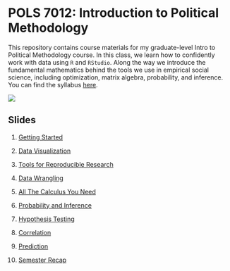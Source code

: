 # POLS 7012: Introduction to Political Methodology

This repository contains course materials for my graduate-level Intro to Political Methodology course. In this class, we learn how to confidently work with data using `R` and `RStudio`. Along the way we introduce the fundamental mathematics behind the tools we use in empirical social science, including optimization, matrix algebra, probability, and inference. You can find the syllabus [here](https://joeornstein.github.io/courses/intro-political-methodology/syllabus/POLS-7012-syllabus.pdf).

[![](https://imgs.xkcd.com/comics/certainty.png)](https://xkcd.com/263/)

## Slides

1. [Getting Started](https://joeornstein.github.io/courses/intro-political-methodology/slides/01-Getting-Started/01-Getting-Started.html)

2. [Data Visualization](https://joeornstein.github.io/courses/intro-political-methodology/slides/02-Data-Visualization/02-Data-Visualization.html)

3. [Tools for Reproducible Research](https://joeornstein.github.io/courses/intro-political-methodology/slides/03-Tools-for-Reproducible-Research/03-Tools-for-Reproducible-Research.html)

4. [Data Wrangling](https://github.com/joeornstein/POLS7012-Data-Wrangling)

5. [All The Calculus You Need](https://joeornstein.github.io/courses/intro-political-methodology/slides/06-Calculus/06-Calculus.html)

6. [Probability and Inference](https://joeornstein.github.io/courses/intro-political-methodology/slides/07-Probability/07-Probability.html)

7. [Hypothesis Testing](https://joeornstein.github.io/courses/intro-political-methodology/slides/07-Probability/08-Hypothesis-Testing.html)

8. [Correlation](https://joeornstein.github.io/courses/intro-political-methodology/slides/09-Correlation/09-Correlation.html)

9. [Prediction](https://joeornstein.github.io/courses/intro-political-methodology/slides/10-Prediction/10-Prediction.html)

10. [Semester Recap](https://joeornstein.github.io/courses/intro-political-methodology/slides/14-Semester-Recap/14-Semester-Recap.html)
